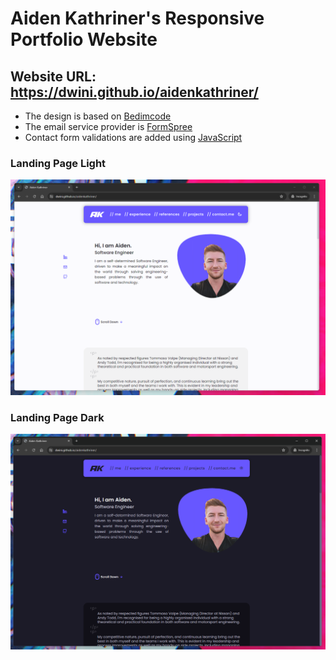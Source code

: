 # Aiden Kathriner's Responsive Portfolio Website
## Website URL: https://dwini.github.io/aidenkathriner/

- The design is based on [Bedimcode](https://github.com/bedimcode)
- The email service provider is [FormSpree](https://formspree.io/)
- Contact form validations are added using [JavaScript](https://www.youtube.com/watch?v=fz8bwvn9lA4) 

### Landing Page Light

![preview img](./assets/snaps/light.png)

### Landing Page Dark

![preview img](./assets/snaps/dark.png)

